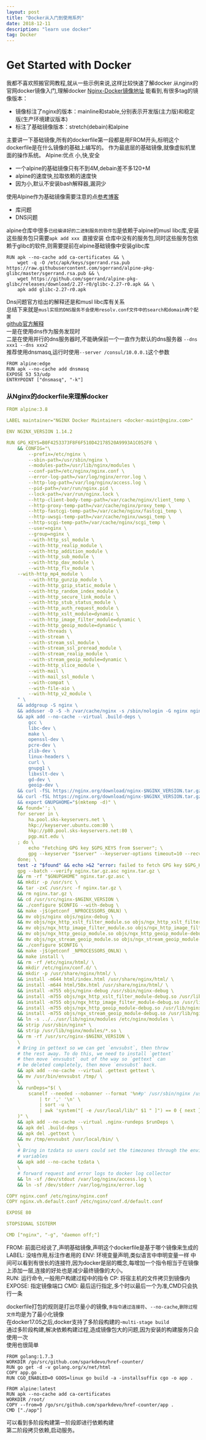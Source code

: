 ```yaml
---
layout: post
title: "Docker从入门到使用系列"
date: 2018-12-11  
description: "learn use docker"
tag: Docker  
---  
```


# Get Started with Docker

我都不喜欢照搬官网教程,就从一些示例来说,这样比较快速了解docker
从nginx的官网docker镜像入门,理解docker
[Nginx-Docker镜像地址](https://hub.docker.com/_/nginx/)
能看到,有很多tag的镜像版本：

- 镜像标注了nginx的版本：mainline和stable,分别表示开发版(主力版)和稳定版(生产环境建议版本)
- 标注了基础镜像版本：stretch(debain)和alpine

主要讲一下基础镜像,所有的dockerfile第一段都是用FROM开头,标明这个dockerfile是在什么镜像的基础上编写的。
作为最底层的基础镜像,就像虚拟机里面的操作系统。
Alpine:优点 小,快,安全

- 一个alpine的基础镜像只有不到4M,debain差不多120+M
- alpine的速度快,拉取依赖的速度快
- 因为小,默认不安装bash解释器,漏洞少

使用Alpine作为基础镜像需要注意的点[参考博客](http://blog.51cto.com/laodou/2156254)

- 库问题
- DNS问题

alpine仓库中很多`已经编译好的二进制服务的软件包`是依赖于alpine的musl libc库,安装这些服务包只需要`apk add xxx `直接安装
仓库中没有的服务包,同时这些服务包依赖于glibc的软件,则需要提前在alpine基础镜像中安装glibc库

```shell
RUN apk --no-cache add ca-certificates && \
    wget -q -O /etc/apk/keys/sgerrand.rsa.pub https://raw.githubusercontent.com/sgerrand/alpine-pkg-glibc/master/sgerrand.rsa.pub && \
    wget https://github.com/sgerrand/alpine-pkg-glibc/releases/download/2.27-r0/glibc-2.27-r0.apk && \
    apk add glibc-2.27-r0.apk
```  

Dns问题官方给出的解释还是和musl libc库有关系  
总结下来就是`musl实现的DNS服务不会使用resolv.conf文件中的search和domain两个配置`  
[github官方解释](https://github.com/gliderlabs/docker-alpine/blob/master/docs/caveats.md#dns)  
一是在使用dns作为服务发现时  
二是在使用并行的dns服务器时,不能确保前一个一直作为默认的dns服务器 `--dns xxx1 --dns xxx2`  
推荐使用dnsmasq,运行时使用`--server /consul/10.0.0.1`这个参数  

```shell
FROM alpine:edge
RUN apk --no-cache add dnsmasq
EXPOSE 53 53/udp
ENTRYPOINT ["dnsmasq", "-k"]
```

### 从Nginx的dockerfile来理解docker

```yml
FROM alpine:3.8

LABEL maintainer="NGINX Docker Maintainers <docker-maint@nginx.com>"

ENV NGINX_VERSION 1.14.2

RUN GPG_KEYS=B0F4253373F8F6F510D42178520A9993A1C052F8 \
	&& CONFIG="\
		--prefix=/etc/nginx \
		--sbin-path=/usr/sbin/nginx \
		--modules-path=/usr/lib/nginx/modules \
		--conf-path=/etc/nginx/nginx.conf \
		--error-log-path=/var/log/nginx/error.log \
		--http-log-path=/var/log/nginx/access.log \
		--pid-path=/var/run/nginx.pid \
		--lock-path=/var/run/nginx.lock \
		--http-client-body-temp-path=/var/cache/nginx/client_temp \
		--http-proxy-temp-path=/var/cache/nginx/proxy_temp \
		--http-fastcgi-temp-path=/var/cache/nginx/fastcgi_temp \
		--http-uwsgi-temp-path=/var/cache/nginx/uwsgi_temp \
		--http-scgi-temp-path=/var/cache/nginx/scgi_temp \
		--user=nginx \
		--group=nginx \
		--with-http_ssl_module \
		--with-http_realip_module \
		--with-http_addition_module \
		--with-http_sub_module \
		--with-http_dav_module \
		--with-http_flv_module \
    --with-http_mp4_module \
		--with-http_gunzip_module \
		--with-http_gzip_static_module \
		--with-http_random_index_module \
		--with-http_secure_link_module \
		--with-http_stub_status_module \
		--with-http_auth_request_module \
		--with-http_xslt_module=dynamic \
		--with-http_image_filter_module=dynamic \
		--with-http_geoip_module=dynamic \
		--with-threads \
		--with-stream \
		--with-stream_ssl_module \
		--with-stream_ssl_preread_module \
		--with-stream_realip_module \
		--with-stream_geoip_module=dynamic \
		--with-http_slice_module \
		--with-mail \
		--with-mail_ssl_module \
		--with-compat \
		--with-file-aio \
		--with-http_v2_module \
	" \
	&& addgroup -S nginx \
	&& adduser -D -S -h /var/cache/nginx -s /sbin/nologin -G nginx nginx \
	&& apk add --no-cache --virtual .build-deps \
		gcc \
		libc-dev \
		make \
		openssl-dev \
		pcre-dev \
		zlib-dev \
		linux-headers \
		curl \
		gnupg1 \
		libxslt-dev \
		gd-dev \
		geoip-dev \
	&& curl -fSL https://nginx.org/download/nginx-$NGINX_VERSION.tar.gz -o nginx.tar.gz \
	&& curl -fSL https://nginx.org/download/nginx-$NGINX_VERSION.tar.gz.asc  -o nginx.tar.gz.asc \
	&& export GNUPGHOME="$(mktemp -d)" \
	&& found=''; \
	for server in \
		ha.pool.sks-keyservers.net \
		hkp://keyserver.ubuntu.com:80 \
		hkp://p80.pool.sks-keyservers.net:80 \
		pgp.mit.edu \
	; do \
		echo "Fetching GPG key $GPG_KEYS from $server"; \
		gpg --keyserver "$server" --keyserver-options timeout=10 --recv-keys "$GPG_KEYS" && found=yes && break; \
	done; \
	test -z "$found" && echo >&2 "error: failed to fetch GPG key $GPG_KEYS" && exit 1; \
	gpg --batch --verify nginx.tar.gz.asc nginx.tar.gz \
	&& rm -rf "$GNUPGHOME" nginx.tar.gz.asc \
	&& mkdir -p /usr/src \
	&& tar -zxC /usr/src -f nginx.tar.gz \
	&& rm nginx.tar.gz \
	&& cd /usr/src/nginx-$NGINX_VERSION \
	&& ./configure $CONFIG --with-debug \
	&& make -j$(getconf _NPROCESSORS_ONLN) \
	&& mv objs/nginx objs/nginx-debug \
	&& mv objs/ngx_http_xslt_filter_module.so objs/ngx_http_xslt_filter_module-debug.so \
	&& mv objs/ngx_http_image_filter_module.so objs/ngx_http_image_filter_module-debug.so \
	&& mv objs/ngx_http_geoip_module.so objs/ngx_http_geoip_module-debug.so \
	&& mv objs/ngx_stream_geoip_module.so objs/ngx_stream_geoip_module-debug.so \
	&& ./configure $CONFIG \
	&& make -j$(getconf _NPROCESSORS_ONLN) \
	&& make install \
	&& rm -rf /etc/nginx/html/ \
	&& mkdir /etc/nginx/conf.d/ \
	&& mkdir -p /usr/share/nginx/html/ \
	&& install -m644 html/index.html /usr/share/nginx/html/ \
	&& install -m644 html/50x.html /usr/share/nginx/html/ \
	&& install -m755 objs/nginx-debug /usr/sbin/nginx-debug \
	&& install -m755 objs/ngx_http_xslt_filter_module-debug.so /usr/lib/nginx/modules/ngx_http_xslt_filter_module-debug.so \
	&& install -m755 objs/ngx_http_image_filter_module-debug.so /usr/lib/nginx/modules/ngx_http_image_filter_module-debug.so \
	&& install -m755 objs/ngx_http_geoip_module-debug.so /usr/lib/nginx/modules/ngx_http_geoip_module-debug.so \
	&& install -m755 objs/ngx_stream_geoip_module-debug.so /usr/lib/nginx/modules/ngx_stream_geoip_module-debug.so \
	&& ln -s ../../usr/lib/nginx/modules /etc/nginx/modules \
	&& strip /usr/sbin/nginx* \
	&& strip /usr/lib/nginx/modules/*.so \
	&& rm -rf /usr/src/nginx-$NGINX_VERSION \
	\
	# Bring in gettext so we can get `envsubst`, then throw
	# the rest away. To do this, we need to install `gettext`
	# then move `envsubst` out of the way so `gettext` can
	# be deleted completely, then move `envsubst` back.
	&& apk add --no-cache --virtual .gettext gettext \
	&& mv /usr/bin/envsubst /tmp/ \
	\
	&& runDeps="$( \
		scanelf --needed --nobanner --format '%n#p' /usr/sbin/nginx /usr/lib/nginx/modules/*.so /tmp/envsubst \
			| tr ',' '\n' \
			| sort -u \
			| awk 'system("[ -e /usr/local/lib/" $1 " ]") == 0 { next } { print "so:" $1 }' \
	)" \
	&& apk add --no-cache --virtual .nginx-rundeps $runDeps \
	&& apk del .build-deps \
	&& apk del .gettext \
	&& mv /tmp/envsubst /usr/local/bin/ \
	\
	# Bring in tzdata so users could set the timezones through the environment
	# variables
	&& apk add --no-cache tzdata \
	\
	# forward request and error logs to docker log collector
	&& ln -sf /dev/stdout /var/log/nginx/access.log \
	&& ln -sf /dev/stderr /var/log/nginx/error.log

COPY nginx.conf /etc/nginx/nginx.conf
COPY nginx.vh.default.conf /etc/nginx/conf.d/default.conf

EXPOSE 80

STOPSIGNAL SIGTERM

CMD ["nginx", "-g", "daemon off;"]

```

FROM: 前面已经说了,声明基础镜像,声明这个dockerfile是基于哪个镜像来生成的
LABEL: 没啥作用,标注作者用的
ENV: 环境变量声明,类似语言中申明变量一样
中间可以看到有很长的连接符,因为docker是层的概念,每增加一个指令相当于在镜像上添加一层,连接的好处也是减少最终镜像的大小。  
RUN: 运行命令,一般用户构建过程中的指令
CP: 将宿主机的文件拷贝到镜像内
EXPOSE: 指定镜像端口
CMD: 最后运行指定,多个时以最后一个为准,CMD只会执行一条

dockerfile打包的规则是打出尽量小的镜像,`多指令通过连接符`、`--no-cache`,`删除过程文件`均是为了最小化镜像  
在docker17.05之后,docker支持了多阶段构建的-`multi-stage build`  
通过多阶段构建,解决依赖构建过程,造成镜像包大的问题,因为安装的构建服务只会使用一次  
使用也很简单  

```
FROM golang:1.7.3
WORKDIR /go/src/github.com/sparkdevo/href-counter/
RUN go get -d -v golang.org/x/net/html
COPY app.go .
RUN CGO_ENABLED=0 GOOS=linux go build -a -installsuffix cgo -o app .
 
FROM alpine:latest
RUN apk --no-cache add ca-certificates
WORKDIR /root/
COPY --from=0 /go/src/github.com/sparkdevo/href-counter/app .
CMD ["./app"]
```

可以看到多阶段构建第一阶段即进行依赖构建  
第二阶段拷贝依赖,启动服务。  

